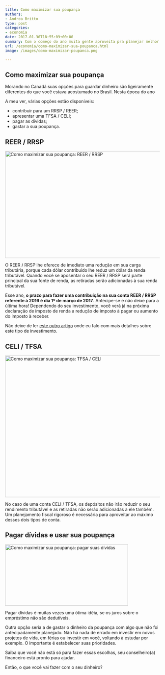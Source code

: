 ```yaml
---
title: Como maximizar sua poupança
authors:
- Andrea Britto
type: post
categories:
- economia
date: 2017-01-30T18:55:09+00:00
summary: Com o começo do ano muita gente aproveita pra planejar melhor sua vida financeira. Descubra como maximizar sua poupança morando no Canadá.
url: /economia/como-maximizar-sua-poupanca.html
image: /images/como-maximizar-poupanca.png

---
```

## Como maximizar sua poupança

Morando no Canadá suas opções para guardar dinheiro são ligeiramente diferentes do que você estava acostumado no Brasil. Nesta época do ano

A meu ver, várias opções estão disponíveis:

  * contribuir para um RRSP / REER;
  * apresentar uma TFSA / CELI;
  * pagar as dívidas;
  * gastar a sua poupança.

## REER / RRSP

<img class="img-responsive text-center aligncenter wp-image-7555 size-full" src="https://www.canadaagora.com/wp-content/uploads/reer-rrsp.jpg" alt="Como maximizar sua poupança: REER / RRSP" width="620" height="349" />

O REER / RRSP lhe oferece de imediato uma redução em sua carga tributária, porque cada dólar contribuído lhe reduz um dólar da renda tributável. Quando você se aposentar o seu REER / RRSP será parte principal da sua fonte de renda, as retiradas serão adicionadas à sua renda tributável.

Esse ano, **o prazo para fazer uma contribuição na sua conta REER / RRSP referente à 2016 é dia 1º de março de 2017**. Antecipe-se e não deixe para a última hora! Dependendo do seu investimento, você verá já na próxima declaração de imposto de renda a redução de imposto à pagar ou aumento do imposto à receber.

Não deixe de ler [este outro artigo][1] onde eu falo com mais detalhes sobre este tipo de investimento.

## CELI / TFSA

<img class="img-responsive text-center aligncenter wp-image-7557 size-full" src="https://www.canadaagora.com/wp-content/uploads/tfsa-piggy-bank.jpg" alt="Como maximizar sua poupança: TFSA / CELI" width="822" height="462" />

No caso de uma conta CELI / TFSA, os depósitos não irão reduzir o seu rendimento tributável e as retiradas não serão adicionadas a ele também. Um planejamento fiscal rigoroso é necessária para aproveitar ao máximo desses dois tipos de conta.

## Pagar dívidas e usar sua poupança

<img class="img-responsive text-center aligncenter wp-image-7558 size-full" src="https://www.canadaagora.com/wp-content/uploads/pagar-dividas.jpg" alt="Como maximizar sua poupança: pagar suas dívidas" width="400" height="200" />

Pagar dívidas é muitas vezes uma ótima idéia, se os juros sobre o empréstimo não são dedutíveis.

Outra opção seria a de gastar o dinheiro da poupança com algo que não foi antecipadamente planejado. Não há nada de errado em investir em novos projetos de vida, em férias ou investir em você, voltando à estudar por exemplo. O importante é estabelecer suas prioridades.

Saiba que você não está só para fazer essas escolhas, seu conselheiro(a) financeiro está pronto para ajudar.

Então, o que você vai fazer com o seu dinheiro?

 [1]: https://www.canadaagora.com/andreabritto/7-perguntas-reer-rrsp.html